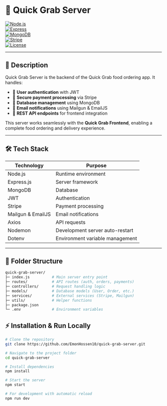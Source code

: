 # 🚀 Quick Grab Server

[![Node.js](https://img.shields.io/badge/Node.js-18.x-green?style=for-the-badge&logo=node.js)](https://nodejs.org/)  
[![Express](https://img.shields.io/badge/Express-4.19.2-black?style=for-the-badge)](https://expressjs.com/)  
[![MongoDB](https://img.shields.io/badge/MongoDB-6.8.0-green?style=for-the-badge&logo=mongodb)](https://www.mongodb.com/)  
[![Stripe](https://img.shields.io/badge/Stripe-18.3.0-blue?style=for-the-badge&logo=stripe)](https://stripe.com/)  
[![License](https://img.shields.io/badge/License-ISC-blue?style=for-the-badge)](LICENSE)

---

## 📝 Description

Quick Grab Server is the backend of the Quick Grab food ordering app. It handles:  

- 🔹 **User authentication** with JWT  
- 🔹 **Secure payment processing** via Stripe  
- 🔹 **Database management** using MongoDB  
- 🔹 **Email notifications** using Mailgun & EmailJS  
- 🔹 **REST API endpoints** for frontend integration  

This server works seamlessly with the **Quick Grab Frontend**, enabling a complete food ordering and delivery experience.

---

## 🛠 Tech Stack

| Technology | Purpose |
|------------|---------|
| Node.js    | Runtime environment |
| Express.js | Server framework |
| MongoDB    | Database |
| JWT        | Authentication |
| Stripe     | Payment processing |
| Mailgun & EmailJS | Email notifications |
| Axios      | API requests |
| Nodemon    | Development server auto-restart |
| Dotenv     | Environment variable management |

---

## 📁 Folder Structure
```bash
quick-grab-server/
├─ index.js          # Main server entry point
├─ routes/           # API routes (auth, orders, payments)
├─ controllers/      # Request handling logic
├─ models/           # Database models (User, Order, etc.)
├─ services/         # External services (Stripe, Mailgun)
├─ utils/            # Helper functions
├─ package.json
└─ .env              # Environment variables
```

## ⚡ Installation & Run Locally

```bash
# Clone the repository
git clone https://github.com/EmonHossen10/quick-grab-server.git

# Navigate to the project folder
cd quick-grab-server

# Install dependencies
npm install

# Start the server
npm start

# For development with automatic reload
npm run dev
